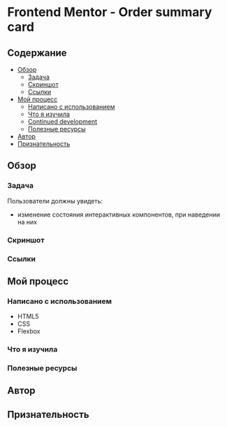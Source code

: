 # Frontend Mentor - Order summary card

## Содержание

- [Обзор](#overview)
  - [Задача](#the-challenge)
  - [Скриншот](#screenshot)
  - [Ссылки](#links)
- [Мой процесс](#my-process)
  - [Написано с использованием](#built-with)
  - [Что я изучила](#what-i-learned)
  - [Continued development](#continued-development)
  - [Полезные ресурсы](#useful-resources)
- [Автор](#author)
- [Признательность](#acknowledgments)


## Обзор

### Задача

Пользователи должны увидеть:

- изменение состояния интерактивных компонентов, при наведении на них

### Скриншот
### Ссылки



## Мой процесс

### Написано с использованием

- HTML5
- CSS
- Flexbox

### Что я изучила
### 
### Полезные ресурсы

## Автор
## Признательность